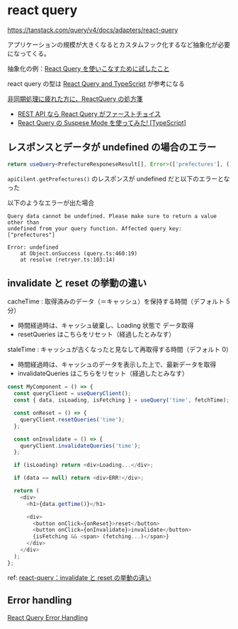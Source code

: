 # react query

https://tanstack.com/query/v4/docs/adapters/react-query

アプリケーションの規模が大きくなるとカスタムフック化するなど抽象化が必要になってくる。

抽象化の例：[React Query を使いこなすために試したこと](https://zenn.dev/himorishige/articles/76e903bc5a1aa2)

react query の型は [React Query and TypeScript](https://tkdodo.eu/blog/react-query-and-type-script) が参考になる

[非同期処理に疲れた方に、ReactQuery の処方箋](https://zenn.dev/t_keshi/articles/react-query-prescription#reactquery%E3%81%AE%E5%87%A6%E6%96%B9%E7%AE%8B)

- [REST API なら React Query がファーストチョイス](https://zenn.dev/brachio_takumi/articles/20210226-react-query)
- [React Query の Suspese Mode を使ってみた! [TypeScript]](https://re-engines.com/2022/04/11/react-query-suspense/)

## レスポンスとデータが undefined の場合のエラー

```typescript
return useQuery<PrefectureResponeseResult[], Error>(['prefectures'], () => apiCilent.getPrefectures());
```

`apiCilent.getPrefectures()` のレスポンスが undefined だと以下のエラーとなった

以下のようなエラーが出た場合

```
Query data cannot be undefined. Please make sure to return a value other than
undefined from your query function. Affected query key: ["prefectures"]

Error: undefined
    at Object.onSuccess (query.ts:460:19)
    at resolve (retryer.ts:103:14)
```

## invalidate と reset の挙動の違い

cacheTime : 取得済みのデータ（＝キャッシュ）を保持する時間（デフォルト 5 分）

- 時間経過時は、キャッシュ破棄し、Loading 状態で データ取得
- resetQueries はこちらをリセット（経過したとみなす）

staleTime : キャッシュが古くなったと見なして再取得する時間（デフォルト 0）

- 時間経過時は、キャッシュのデータを表示した上で、最新データを取得
- invalidateQueries はこちらをリセット（経過したとみなす）

```typescript
const MyComponent = () => {
  const queryClient = useQueryClient();
  const { data, isLoading, isFetching } = useQuery('time', fetchTime);

  const onReset = () => {
    queryClient.resetQueries('time');
  };

  const onInvalidate = () => {
    queryClient.invalidateQueries('time');
  };

  if (isLoading) return <div>Loading...</div>;

  if (data == null) return <div>ERR!</div>;

  return (
    <div>
      <h1>{data.getTime()}</h1>

      <div>
        <button onClick={onReset}>reset</button>
        <button onClick={onInvalidate}>invalidate</button>
        {isFetching && <span> (fetching...)</span>}
      </div>
    </div>
  );
};
```

ref: [react-query：invalidate と reset の挙動の違い](https://oita.oika.me/2021/09/06/react-query-reset-vs-invalidate)

## Error handling

[React Query Error Handling](https://tkdodo.eu/blog/react-query-error-handling#error-boundaries)
